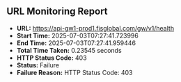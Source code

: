 ## URL Monitoring Report

- **URL:** https://api-gw1-prod1.fisglobal.com/gw/v1/health
- **Start Time:** 2025-07-03T07:27:41.723996
- **End Time:** 2025-07-03T07:27:41.959446
- **Total Time Taken:** 0.23545 seconds
- **HTTP Status Code:** 403
- **Status:** Failure
- **Failure Reason:** HTTP Status Code: 403
